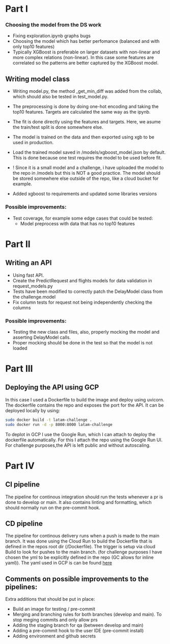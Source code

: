 # Part I

### Choosing the model from the DS work

- Fixing exploration.ipynb graphs bugs
- Choosing the model which has better perfomance (balanced and with only top10 features)
- Typically XGBoost is preferable on larger datasets with non-linear and more complex relations (non-linear). In this case some features are correlated so the patterns are better captured by the XGBoost model.

## Writing model class

- Writing model.py, the method _get_min_diff was added from the collab, which should also be tested in test_model.py.
- The preprocessing is done by doing one-hot encoding and taking the top10 features. Targets are calculated the same way as the ipynb.
- The fit is done directly using the features and targets. Here, we asume the train/test split is done somewhere else.

- The model is trained on the data and then exported using xgb to be used in production.
- Load the trained model saved in /models/xgboost_model.json by default. This is done because one test requires the model to be used before fit.
- ! Since it is a small model and a challenge, i have uploaded the model to the repo in /models but this is NOT a good practice. The model should be stored somewhere else outside of the repo, like a cloud bucket for example.

- Added xgboost to requirements and updated some libraries versions

### Possible improvements:

- Test coverage, for example some edge cases that could be tested:
    - Model preprocess with data that has no top10 features

# Part II

## Writing an API

- Using fast API.
- Create the PredictRequest and flights models for data validation in request_models.py
- Tests have been modified to correctly patch the DelayModel class from the challenge.model
- Fix column tests for request not being independently checking the columns

### Possible improvements:

- Testing the new class and files, also, properly mocking the model and asserting DelayModel calls.
- Proper mocking should be done in the test so that the model is not loaded


# Part III

## Deploying the API using GCP

In this case I used a Dockerfile to build the image and deploy using uvicorn.
The dockerfile contains the repo and exposes the port for the API. It can be deployed locally by using:

```bash
sudo docker build -t latam-challenge .
sudo docker run -d -p 8000:8000 latam-challenge
```

To deplot in GCP I use the Google Run, which I can attach to deploy the dockerfile automatically. For this I attach the repo using the Google Run UI. For challenge purposes,the API is left public and without autoscaling.


# Part IV

## CI pipeline

The pipeline for continous integration should run the tests whenever a pr is done to develop or main. It also contains linting and formatting, which should normally run on the pre-commit hook.

## CD pipeline

The pipeline for continous delivery runs when a push is made to the main branch. It was done using the Cloud Run to build the Dockerfile that is defined in the repos root dir (/Dockerfile). The trigger is setup via cloud Build to look for pushes to the main branch. (for challenge purposes I have chosen the yml to be explicitly defined in the repo (GC allows for inline yaml)). The yaml used in GCP is can be found [here](/docs/cloudbuild.yaml)

## Comments on possible improvements to the pipelines:
Extra additions that should be put in place:
- Build an image for testing / pre-commit
- Merging and branching rules for both branches (develop and main). To stop meging commits and only allow prs
- Adding the staging branch for qa (between develop and main)
- Adding a pre-commit hook to the user IDE (pre-commit install)
- Adding environment and github secrets
